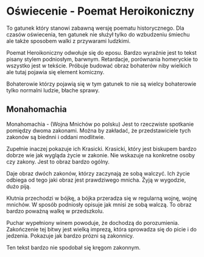 # Oświecenie - Poemat Heroikoniczny

To gatunek który stanowi zabawną wersję poematu historycznego. Dla czasów oświecenia, ten gatunek nie służył tylko do wzbudzeniu śmiechu ale także sposobem walki z przywarami ludzkimi.

Poemat Heroikoniczny odwołuje się do eposu. Bardzo wyraźnie jest to tekst pisany stylem podniosłym, barwnym. Retardacje, porównania homeryckie to wszystko jest w tekście. Próbuje budować obraz bohaterów niby wielkich ale tutaj pojawia się element komiczny.

Bohaterowie którzy pojawią się w tym gatunek to nie są wielcy bohaterowie tylko normalni ludzie, błache sprawy.

## Monahomachia

Monahomachia - (Wojna Mnichów po polsku) Jest to rzeczwiste spotkanie pomiędzy dwoma zakonami. Można by zakładać, że przedstawiciele tych zakonów są biednni i oddani modlitwie.

Zupełnie inaczej pokazuje ich Krasicki. Krasicki, który jest biskupem bardzo dobrze wie jak wygląda życie w zakonie. Nie wskazuje na konkretne osoby czy zakony. Jest to obraz bardzo ogólny.

Daje obraz dwóch zakonów, którzy zaczynają ze sobą walczyć. Ich życie odbiega od tego jaki obraz jest prawdziwego mnicha. Żyją w wygodzie, dużo piją.

Kłutnia przechodzi w bójkę, a bójka przeradza się w regularną wojnę, wojnę mnichów. W sposób podniosły opisuje jak mnisi ze sobą walczą. To obraz bardzo poważną walkę w przedszkolu.

Puchar wypełniony winem powoduje, że dochodzą do porozumienia. Zakończenie tej bitwy jest wielką imprezą, która sprowadza się do picie i do jedzenia. Pokazuje jak bardzo prózni są zakonnicy.

Ten tekst bardzo nie spodobał się kręgom zakonnym.
